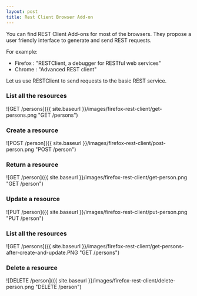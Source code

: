 ```yaml
---
layout: post
title: Rest Client Browser Add-on
---
```


You can find REST Client Add-ons for most of the browsers. They propose a user friendly interface to generate and send REST requests. 

For example:

* Firefox : "RESTClient, a debugger for RESTful web services"
* Chrome : "Advanced REST client"

Let us use RESTClient to send requests to the basic REST service.

### List all the resources

![GET /persons]({{ site.baseurl }}/images/firefox-rest-client/get-persons.png "GET /persons")

### Create a resource

![POST /person]({{ site.baseurl }}/images/firefox-rest-client/post-person.png "POST /person")

### Return a resource

![GET /person]({{ site.baseurl }}/images/firefox-rest-client/get-person.png "GET /person")

### Update a resource

![PUT /person]({{ site.baseurl }}/images/firefox-rest-client/put-person.png "PUT /person")

### List all the resources

![GET /persons]({{ site.baseurl }}/images/firefox-rest-client/get-persons-after-create-and-update.PNG "GET /persons")

### Delete a resource

![DELETE /person]({{ site.baseurl }}/images/firefox-rest-client/delete-person.png "DELETE /person")
